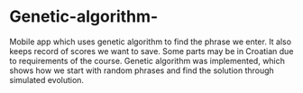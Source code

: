 # Genetic-algorithm-
Mobile app which uses genetic algorithm to find the phrase we enter. It also keeps record of scores we want to save. Some parts may be in Croatian due to requirements of the course. Genetic algorithm was implemented, which shows how we start with random phrases and find the solution through simulated evolution. 
